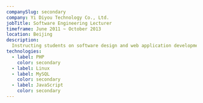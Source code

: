 ```yaml
---
companySlug: secondary
company: Yi Diyou Technology Co., Ltd.
jobTitle: Software Engineering Lecturer
timeframe: June 2011 ~ October 2013
location: Beijing
description: 
  Instructing students on software design and web application development, while also leading them in creating software projects.
technologies: 
  - label: PHP
    color: secondary
  - label: Linux
  - label: MySQL
    color: secondary
  - label: JavaScript
    color: secondary
---
```



